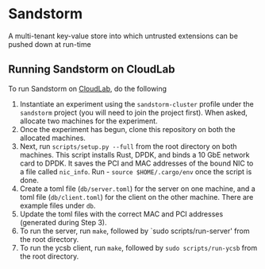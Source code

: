# Sandstorm
A multi-tenant key-value store into which untrusted extensions can be pushed
down at run-time

## Running Sandstorm on CloudLab
To run Sandstorm on [CloudLab](https://www.cloudlab.us/login.php), do the
following

1. Instantiate an experiment using the `sandstorm-cluster` profile under the
   `sandstorm` project (you will need to join the project first). When asked,
   allocate two machines for the experiment.
2. Once the experiment has begun, clone this repository on both the allocated
   machines.
3. Next, run `scripts/setup.py --full` from the root directory on both machines.
   This script installs Rust, DPDK, and binds a 10 GbE network card to DPDK.
   It saves the PCI and MAC addresses of the bound NIC to a file called `nic_info`.
   Run - `source $HOME/.cargo/env` once the script is done.
4. Create a toml file (`db/server.toml`) for the server on one machine, and a
   toml file (`db/client.toml`) for the client on the other machine. There are
   example files under `db`.
5. Update the toml files with the correct MAC and PCI addresses (generated
   during Step 3).
6. To run the server, run `make`, followed by `sudo scripts/run-server' from the
   root directory.
7. To run the ycsb client, run `make`, followed by `sudo scripts/run-ycsb` from
   the root directory.
